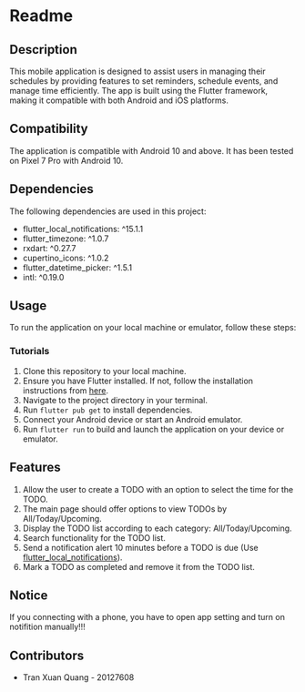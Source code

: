 # Readme

## Description
This mobile application is designed to assist users in managing their schedules by providing features to set reminders, schedule events, and manage time efficiently. The app is built using the Flutter framework, making it compatible with both Android and iOS platforms.

## Compatibility
The application is compatible with Android 10 and above. It has been tested on Pixel 7 Pro with Android 10.

## Dependencies
The following dependencies are used in this project:
- flutter_local_notifications: ^15.1.1
- flutter_timezone: ^1.0.7
- rxdart: ^0.27.7
- cupertino_icons: ^1.0.2
- flutter_datetime_picker: ^1.5.1
- intl: ^0.19.0

## Usage
To run the application on your local machine or emulator, follow these steps:

### Tutorials
1. Clone this repository to your local machine.
2. Ensure you have Flutter installed. If not, follow the installation instructions from [here](https://flutter.dev/docs/get-started/install).
3. Navigate to the project directory in your terminal.
4. Run `flutter pub get` to install dependencies.
5. Connect your Android device or start an Android emulator.
6. Run `flutter run` to build and launch the application on your device or emulator.

## Features
1. Allow the user to create a TODO with an option to select the time for the TODO.
2. The main page should offer options to view TODOs by All/Today/Upcoming.
3. Display the TODO list according to each category: All/Today/Upcoming.
4. Search functionality for the TODO list.
5. Send a notification alert 10 minutes before a TODO is due (Use [flutter_local_notifications](https://pub.dev/packages/flutter_local_notifications)).
6. Mark a TODO as completed and remove it from the TODO list.

## Notice
If you connecting with a phone, you have to open app setting and turn on notifition manually!!!

## Contributors
- Tran Xuan Quang - 20127608

